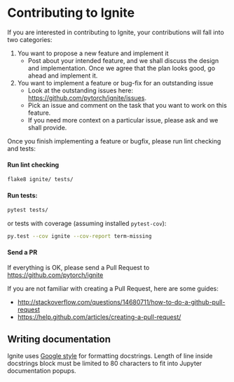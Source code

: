 # Contributing to Ignite

If you are interested in contributing to Ignite, your contributions will fall
into two categories:
1. You want to propose a new feature and implement it
    - Post about your intended feature, and we shall discuss the design and
    implementation. Once we agree that the plan looks good, go ahead and implement it.
2. You want to implement a feature or bug-fix for an outstanding issue
    - Look at the outstanding issues here: https://github.com/pytorch/ignite/issues.
    - Pick an issue and comment on the task that you want to work on this feature.
    - If you need more context on a particular issue, please ask and we shall provide.

Once you finish implementing a feature or bugfix, please run lint checking and tests:

#### Run lint checking
```bash
flake8 ignite/ tests/
```

#### Run tests:
```bash
pytest tests/
```
or tests with coverage (assuming installed `pytest-cov`):
```bash
py.test --cov ignite --cov-report term-missing
```

#### Send a PR
If everything is OK, please send a Pull Request to https://github.com/pytorch/ignite


If you are not familiar with creating a Pull Request, here are some guides:
- http://stackoverflow.com/questions/14680711/how-to-do-a-github-pull-request
- https://help.github.com/articles/creating-a-pull-request/


## Writing documentation

Ignite uses [Google style](http://sphinxcontrib-napoleon.readthedocs.io/en/latest/example_google.html)
for formatting docstrings. Length of line inside docstrings block must be limited to 80 characters to fit into Jupyter documentation popups.
